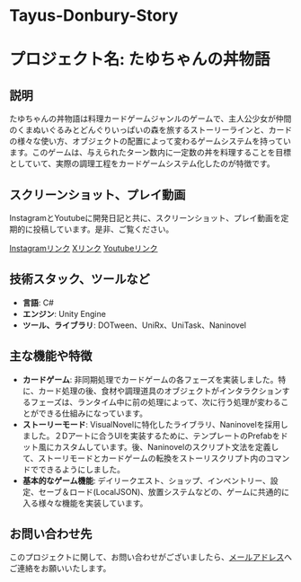 # Tayus-Donbury-Story

# プロジェクト名: たゆちゃんの丼物語

## 説明
たゆちゃんの丼物語は料理カードゲームジャンルのゲームで、主人公少女が仲間のくまぬいぐるみとどんぐりいっぱいの森を旅するストーリーラインと、カードの様々な使い方、オブジェクトの配置によって変わるゲームシステムを持っています。このゲームは、与えられたターン数内に一定数の丼を料理することを目標としていて、実際の調理工程をカードゲームシステム化したのが特徴です。

## スクリーンショット、プレイ動画
InstagramとYoutubeに開発日記と共に、スクリーンショット、プレイ動画を定期的に投稿しています。是非、ご覧ください。

[Instagramリンク](https://www.instagram.com/tayus_dbstory/)
[Xリンク](https://x.com/tayus_dbstory)
[Youtubeリンク](https://www.youtube.com/@user-le6it9ys2n)

## 技術スタック、ツールなど
- **言語**: C#
- **エンジン**: Unity Engine
- **ツール、ライブラリ**: DOTween、UniRx、UniTask、Naninovel

## 主な機能や特徴
- **カードゲーム**: 非同期処理でカードゲームの各フェーズを実装しました。特に、カード処理の後、食材や調理道具のオブジェクトがインタラクションするフェーズは、ランタイム中に前の処理によって、次に行う処理が変わることができる仕組みになっています。
- **ストーリーモード**: VisualNovelに特化したライブラリ、Naninovelを採用しました。２Dアートに合うUIを実装するために、テンプレートのPrefabをドット風にカスタムしています。後、Naninovelのスクリプト文法を定義して、ストーリモードとカードゲームの転換をストーリスクリプト内のコマンドでできるようにしました。
- **基本的なゲーム機能**: デイリークエスト、ショップ、インベントリー、設定、セーブ＆ロード(LocalJSON)、放置システムなどの、ゲームに共通的に入る様々な機能を実装しています。

## お問い合わせ先
このプロジェクトに関して、お問い合わせがございましたら、[メールアドレス](ljj7417@gmail.com)へご連絡をお願いいたします。
